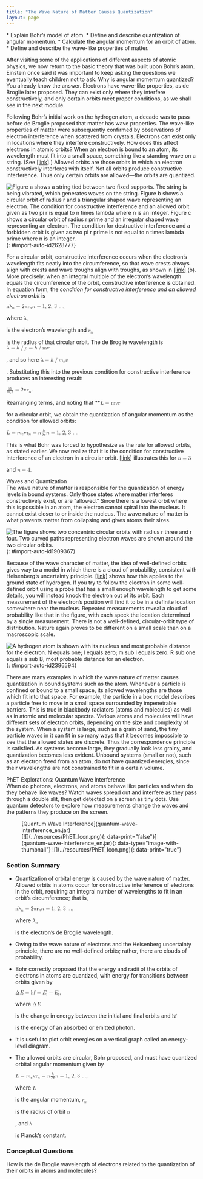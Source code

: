 ```yaml
---
title: "The Wave Nature of Matter Causes Quantization"
layout: page
---
```



<div data-type="abstract" markdown="1">
* Explain Bohr’s model of atom.
* Define and describe quantization of angular momentum.
* Calculate the angular momentum for an orbit of atom.
* Define and describe the wave-like properties of matter.

</div>

After visiting some of the applications of different aspects of atomic physics, we now return to the basic theory that was built upon Bohr’s atom. Einstein once said it was important to keep asking the questions we eventually teach children not to ask. Why is angular momentum quantized? You already know the answer. Electrons have wave-like properties, as de Broglie later proposed. They can exist only where they interfere constructively, and only certain orbits meet proper conditions, as we shall see in the next module.

Following Bohr’s initial work on the hydrogen atom, a decade was to pass before de Broglie proposed that matter has wave properties. The wave-like properties of matter were subsequently confirmed by observations of electron interference when scattered from crystals. Electrons can exist only in locations where they interfere constructively. How does this affect electrons in atomic orbits? When an electron is bound to an atom, its wavelength must fit into a small space, something like a standing wave on a string. (See [\[link\]](#import-auto-id2628777).) Allowed orbits are those orbits in which an electron constructively interferes with itself. Not all orbits produce constructive interference. Thus only certain orbits are allowed—the orbits are quantized.

![Figure a shows a string tied between two fixed supports. The string is being vibrated, which generates waves on the string. Figure b shows a circular orbit of radius r and a triangular shaped wave representing an electron. The condition for constructive interference and an allowed orbit given as two pi r is equal to n times lambda where n is an integer. Figure c shows a circular orbit of radius r prime and an irregular shaped wave representing an electron. The condition for destructive interference and a forbidden orbit is given as two pi r prime is not equal to n times lambda prime where n is an integer.](../resources/Figure_31_06_00a.jpg "(a) Waves on a string have a wavelength related to the length of the string, allowing them to interfere constructively. (b) If we imagine the string bent into a closed circle, we get a rough idea of how electrons in circular orbits can interfere constructively. (c) If the wavelength does not fit into the circumference, the electron interferes destructively; it cannot exist in such an orbit."){: #import-auto-id2628777}

For a circular orbit, constructive interference occurs when the electron’s wavelength fits neatly into the circumference, so that wave crests always align with crests and wave troughs align with troughs, as shown in [\[link\]](#import-auto-id2628777) (b). More precisely, when an integral multiple of the electron’s wavelength equals the circumference of the orbit, constructive interference is obtained. In equation form, the *condition for constructive interference and an allowed electron orbit* is

<div data-type="equation" id="eip-91">
<math xmlns="http://www.w3.org/1998/Math/MathML"><semantics><mrow><mrow><mrow><msub><mi fontstyle="italic">nλ</mi><mrow><mi>n</mi></mrow></msub><mo stretchy="false">=</mo><msub><mrow><mn>2</mn><mi fontstyle="italic">πr</mi></mrow><mrow><mi>n</mi></mrow></msub></mrow></mrow><mrow /></mrow><annotation encoding="StarMath 5.0"> size 12{nλ rSub { size 8{n} } =2πr rSub { size 8{n} } } {}</annotation></semantics><semantics><mrow><mrow><mfenced open="(" close=")"><mrow><mrow><mi>n</mi><mo stretchy="false">=</mo></mrow><mn>1, 2, 3 ...</mn></mrow></mfenced><mtext>,</mtext></mrow><mrow /></mrow><annotation encoding="StarMath 5.0"> size 12{ left (n=1, 2, 3 "." "." "." right )} {}</annotation></semantics></math>
</div>

where <math xmlns="http://www.w3.org/1998/Math/MathML"><semantics><mrow><mrow><msub><mi>λ</mi><mrow><mi>n</mi></mrow></msub></mrow></mrow></semantics></math>

 is the electron’s wavelength and <math xmlns="http://www.w3.org/1998/Math/MathML"><semantics><mrow><mrow><msub><mi>r</mi><mrow><mi>n</mi></mrow></msub></mrow></mrow></semantics></math>

 is the radius of that circular orbit. The de Broglie wavelength is <math xmlns="http://www.w3.org/1998/Math/MathML"><semantics><mrow> <mi>λ</mi><mo>=</mo><mi>h</mi><mo>/</mo><mi>p</mi><mo>=</mo><mi>h</mi><mo>/</mo><mi fontstyle="italic">mv</mi></mrow></semantics></math>

, and so here <math xmlns="http://www.w3.org/1998/Math/MathML"> <semantics> <mrow> <mi>λ</mi><mo>=</mo><mi>h</mi><mo>/</mo><msub><mi>m</mi> <mi>e</mi></msub> <mi>v</mi> </mrow> </semantics> </math>

. Substituting this into the previous condition for constructive interference produces an interesting result:

<div data-type="equation" id="eip-982">
<math xmlns="http://www.w3.org/1998/Math/MathML"> <semantics> <mrow> <mrow> <mrow> <mfrac> <mstyle fontstyle="italic"> <mrow> <mtext>nh</mtext> </mrow> </mstyle> <mrow> <msub> <mi>m</mi> <mrow> <mi>e</mi> </mrow> </msub> <mi>v</mi> </mrow> </mfrac> <mo stretchy="false">=</mo> <msub> <mrow> <mn>2π</mn> <mi>r</mi> </mrow> <mrow> <mi>n</mi> </mrow> </msub> <mi>.</mi> </mrow> </mrow> <mrow /> </mrow> <annotation encoding="StarMath 5.0"> size 12{ { { ital "nh"} over {m rSub { size 8{e} } v} } =2πr rSub { size 8{n} } } {}</annotation> </semantics> </math>
</div>

Rearranging terms, and noting that **<math xmlns="http://www.w3.org/1998/Math/MathML"><semantics><mrow><mrow><mrow><mi>L</mi><mo stretchy="false">=</mo><mstyle fontstyle="italic"><mrow><mtext>mvr</mtext></mrow></mstyle></mrow></mrow><mrow /></mrow><annotation encoding="StarMath 5.0"> size 12{L= ital "mvr"} {}</annotation></semantics></math>

 for a circular orbit, we obtain the quantization of angular momentum as the condition for allowed orbits:

<div data-type="equation" id="eip-729">
<math xmlns="http://www.w3.org/1998/Math/MathML"> <semantics> <mrow> <mrow> <mrow> <mrow> <mi>L</mi> <mo stretchy="false">=</mo> <msub> <mi>m</mi> <mrow> <mi>e</mi> </mrow> </msub> </mrow> <mrow> <mstyle fontstyle="italic"> <mrow> <msub> <mtext>vr</mtext> <mrow> <mi>n</mi> </mrow> </msub> </mrow> </mstyle> <mo stretchy="false">=</mo> <mi>n</mi> </mrow> <mfrac> <mi>h</mi> <mn>2π</mn> </mfrac> </mrow> </mrow> <mrow /> </mrow> <annotation encoding="StarMath 5.0"> size 12{L=m rSub { size 8{e} } ital "vr" rSub { size 8{n} } =n { {h} over {2π} } } {}</annotation> </semantics> <semantics> <mrow> <mrow> <mfenced open="(" close=")"> <mrow> <mrow> <mi>n</mi> <mo stretchy="false">=</mo> </mrow> <mn>1, 2, 3 ...</mn> </mrow> </mfenced> <mtext>.</mtext> </mrow> <mrow /> </mrow> <annotation encoding="StarMath 5.0"> size 12{ left (n=1, 2, 3 "." "." "." right )} {}</annotation> </semantics> </math>
</div>

This is what Bohr was forced to hypothesize as the rule for allowed orbits, as stated earlier. We now realize that it is the condition for constructive interference of an electron in a circular orbit. [\[link\]](#import-auto-id1909367) illustrates this for <math xmlns="http://www.w3.org/1998/Math/MathML"><semantics><mrow><mrow><mrow><mi>n</mi><mo stretchy="false">=</mo><mn>3</mn></mrow></mrow><mrow /></mrow><annotation encoding="StarMath 5.0"> size 12{n=3} {}</annotation></semantics></math>

 and <math xmlns="http://www.w3.org/1998/Math/MathML"><semantics><mrow><mrow><mrow><mi>n</mi><mo stretchy="false">=</mo><mn>4.</mn></mrow></mrow><mrow /></mrow><annotation encoding="StarMath 5.0"> size 12{n=3} {}</annotation></semantics></math>

<div data-type="note" data-has-label="true" data-label="" markdown="1">
<div data-type="title">
Waves and Quantization
</div>
The wave nature of matter is responsible for the quantization of energy levels in bound systems. Only those states where matter interferes constructively exist, or are “allowed.” Since there is a lowest orbit where this is possible in an atom, the electron cannot spiral into the nucleus. It cannot exist closer to or inside the nucleus. The wave nature of matter is what prevents matter from collapsing and gives atoms their sizes.

</div>

 ![The figure shows two concentric circular orbits with radius r three and r four. Two curved paths representing electron waves are shown around the two circular orbits.](../resources/Figure_31_06_01a.jpg "The third and fourth allowed circular orbits have three and four wavelengths, respectively, in their circumferences."){: #import-auto-id1909367}

Because of the wave character of matter, the idea of well-defined orbits gives way to a model in which there is a cloud of probability, consistent with Heisenberg’s uncertainty principle. [\[link\]](#import-auto-id2396594) shows how this applies to the ground state of hydrogen. If you try to follow the electron in some well-defined orbit using a probe that has a small enough wavelength to get some details, you will instead knock the electron out of its orbit. Each measurement of the electron’s position will find it to be in a definite location somewhere near the nucleus. Repeated measurements reveal a cloud of probability like that in the figure, with each speck the location determined by a single measurement. There is not a well-defined, circular-orbit type of distribution. Nature again proves to be different on a small scale than on a macroscopic scale.

![A hydrogen atom is shown with its nucleus and most probable distance for the electron. N equals one; l equals zero; m sub l equals zero. R sub one equals a sub B, most probable distance for an electron.](../resources/Figure_31_06_02a.jpg "The ground state of a hydrogen atom has a probability cloud describing the position of its electron. The probability of finding the electron is proportional to the darkness of the cloud. The electron can be closer or farther than the Bohr radius, but it is very unlikely to be a great distance from the nucleus."){: #import-auto-id2396594}

There are many examples in which the wave nature of matter causes quantization in bound systems such as the atom. Whenever a particle is confined or bound to a small space, its allowed wavelengths are those which fit into that space. For example, the particle in a box model describes a particle free to move in a small space surrounded by impenetrable barriers. This is true in blackbody radiators (atoms and molecules) as well as in atomic and molecular spectra. Various atoms and molecules will have different sets of electron orbits, depending on the size and complexity of the system. When a system is large, such as a grain of sand, the tiny particle waves in it can fit in so many ways that it becomes impossible to see that the allowed states are discrete. Thus the correspondence principle is satisfied. As systems become large, they gradually look less grainy, and quantization becomes less evident. Unbound systems (small or not), such as an electron freed from an atom, do not have quantized energies, since their wavelengths are not constrained to fit in a certain volume.

<div data-type="note" data-has-label="true" id="eip-0" data-label="" markdown="1">
<div data-type="title">
PhET Explorations: Quantum Wave Interference
</div>
When do photons, electrons, and atoms behave like particles and when do they behave like waves? Watch waves spread out and interfere as they pass through a double slit, then get detected on a screen as tiny dots. Use quantum detectors to explore how measurements change the waves and the patterns they produce on the screen.

<figure markdown="1" id="eip-id1724263">
<figcaption>
[Quantum Wave Interference](quantum-wave-interference_en.jar)
</figcaption>
<div data-type="alternates" id="Phet_module_31.6" data-alt="">
[![](../resources/PhET_Icon.png){: data-print="false"}](quantum-wave-interference_en.jar){: data-type="image-with-thumbnail"} ![](../resources/PhET_Icon.png){: data-print="true"}
</div>
</figure>
</div>

### Section Summary

* Quantization of orbital energy is caused by the wave nature of matter. Allowed orbits in atoms occur for constructive interference of electrons in the orbit, requiring an integral number of wavelengths to fit in an orbit’s circumference; that is,
  <div data-type="equation" id="eip-998">
  <math xmlns="http://www.w3.org/1998/Math/MathML"> <semantics> <mrow> <mrow> <mrow> <msub> <mi fontstyle="italic">nλ</mi> <mrow> <mi>n</mi> </mrow> </msub> <mo stretchy="false">=</mo> <msub> <mrow> <mn>2</mn><mi fontstyle="italic">πr</mi> </mrow> <mi>n</mi> </msub> </mrow> </mrow> <mrow /> </mrow> <annotation encoding="StarMath 5.0"> size 12{nλ rSub { size 8{n} } =2πr rSub { size 8{n} } } {}</annotation> </semantics> <semantics> <mrow> <mrow> <mrow> <mfenced open="(" close=")"> <mrow> <mrow> <mi>n</mi> <mo stretchy="false">=</mo> </mrow> <mn>1, 2, 3 ...</mn> </mrow> </mfenced> <mi>,</mi> </mrow> </mrow> <mrow /> </mrow> <annotation encoding="StarMath 5.0"> size 12{ left (n=1, 2, 3 "." "." "." right ),} {}</annotation> </semantics></math>
  </div>
  
  where
  <math xmlns="http://www.w3.org/1998/Math/MathML"><semantics><mrow><mrow><msub><mi>λ</mi><mrow><mi>n</mi></mrow></msub></mrow><mrow /></mrow><annotation encoding="StarMath 5.0"> size 12{λ rSub { size 8{n} } } {}</annotation></semantics></math>
  
  is the electron’s de Broglie wavelength.
* Owing to the wave nature of electrons and the Heisenberg uncertainty principle, there are no well-defined orbits; rather, there are clouds of probability.
* Bohr correctly proposed that the energy and radii of the orbits of electrons in atoms are quantized, with energy for transitions between orbits given by
  <div data-type="equation" id="eip-294">
  <math xmlns="http://www.w3.org/1998/Math/MathML"><semantics><mrow><mrow><mrow><mrow><mn>Δ</mn><mi fontstyle="italic">E</mi><mo stretchy="false">=</mo><mrow><mtext fontstyle="italic">hf</mtext></mrow></mrow><mo stretchy="false">=</mo><mrow><msub><mi>E</mi><mrow><mtext>i</mtext></mrow></msub><mo stretchy="false">−</mo><msub><mi>E</mi><mrow><mtext>f</mtext></mrow></msub></mrow></mrow></mrow><mo>,</mo><mrow /></mrow><annotation encoding="StarMath 5.0"> size 12{ΔE= ital "hf"=E rSub { size 8{i} } - E rSub { size 8{f} } } {}</annotation></semantics></math>
  </div>
  
  where
  <math xmlns="http://www.w3.org/1998/Math/MathML"><semantics><mrow><mrow><mn>Δ</mn><mi fontstyle="italic">E</mi></mrow><mrow /></mrow><annotation encoding="StarMath 5.0"> size 12{ΔE} {}</annotation></semantics></math>
  
  is the change in energy between the initial and final orbits and
  <math xmlns="http://www.w3.org/1998/Math/MathML"><semantics><mrow><mrow><mstyle fontstyle="italic"><mrow><mtext>hf</mtext></mrow></mstyle></mrow><mrow /></mrow><annotation encoding="StarMath 5.0"> size 12{ ital "hf"} {}</annotation></semantics></math>
  
  is the energy of an absorbed or emitted photon.
* It is useful to plot orbit energies on a vertical graph called an energy-level diagram.
* The allowed orbits are circular, Bohr proposed, and must have quantized orbital angular momentum given by
  <div data-type="equation" id="eip-874">
  <math xmlns="http://www.w3.org/1998/Math/MathML"> <semantics> <mrow> <mrow> <mrow> <mrow> <mi>L</mi> <mo stretchy="false">=</mo> <msub> <mi>m</mi> <mi>e</mi> </msub> </mrow> <mrow> <mrow> <msub> <mtext fontstyle="italic">vr</mtext> <mi>n</mi> </msub> </mrow> <mo stretchy="false">=</mo> <mi>n</mi> </mrow> <mfrac> <mi>h</mi> <mn>2π</mn> </mfrac> </mrow> </mrow> <mrow /> </mrow> <annotation encoding="StarMath 5.0"> size 12{L=m rSub { size 8{e} } ital "vr" rSub { size 8{n} } =n { {h} over {2π} } } {}</annotation> </semantics> <semantics> <mrow> <mrow> <mrow> <mfenced open="(" close=")"> <mrow> <mrow> <mi>n</mi> <mo stretchy="false">=</mo> <mn>1, 2, 3 ...</mn> </mrow> </mrow> </mfenced> <mi>,</mi> </mrow> </mrow> <mrow /> </mrow> <annotation encoding="StarMath 5.0"> size 12{ left (n=1, 2, 3 "." "." "." right ),} {}</annotation> </semantics> </math>
  </div>
  
  where
  <math xmlns="http://www.w3.org/1998/Math/MathML"><semantics><mrow><mrow><mi>L</mi></mrow><mrow /></mrow><annotation encoding="StarMath 5.0"> size 12{L} {}</annotation></semantics></math>
  
  is the angular momentum,
  <math xmlns="http://www.w3.org/1998/Math/MathML"><semantics><mrow><mrow><msub><mi>r</mi><mrow><mi>n</mi></mrow></msub></mrow><mrow /></mrow><annotation encoding="StarMath 5.0"> size 12{r rSub { size 8{n} } } {}</annotation></semantics></math>
  
  is the radius of orbit
  <math xmlns="http://www.w3.org/1998/Math/MathML"><semantics><mrow><mrow><msup><mi>n</mi><mrow /></msup></mrow><mrow /></mrow><annotation encoding="StarMath 5.0"> size 12{n rSup { size 8{"th"} } } {}</annotation></semantics></math>
  
  , and
  <math xmlns="http://www.w3.org/1998/Math/MathML"><semantics><mrow><mrow><mi>h</mi></mrow><mrow /></mrow><annotation encoding="StarMath 5.0"> size 12{h} {}</annotation></semantics></math>
  
  is Planck’s constant.

### Conceptual Questions

<div data-type="exercise" data-element-type="conceptual-questions">
<div data-type="problem" markdown="1">
How is the de Broglie wavelength of electrons related to the quantization of their orbits in atoms and molecules?

</div>
</div>

